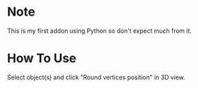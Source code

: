 # Note
This is my first addon using Python so don't expect much from it.

# How To Use
Select object(s) and click "Round vertices position" in 3D view.
